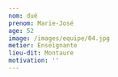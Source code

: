 ```yaml
---
nom: duë
prenom: Marie-José
age: 52
image: /images/equipe/04.jpg
metier: Enseignante
lieu-dit: Montaure
motivation: ''
---
```

